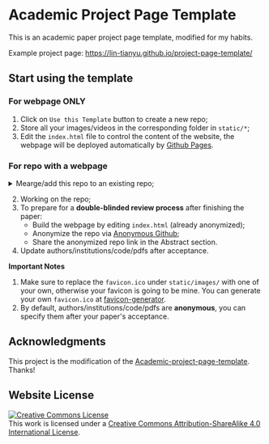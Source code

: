 # Academic Project Page Template
This is an academic paper project page template, modified for my habits.

Example project page: https://lin-tianyu.github.io/project-page-template/



## Start using the template
### For webpage ONLY
1. Click on `Use this Template` button to create a new repo;
2. Store all your images/videos in the corresponding folder in `static/*`;
3. Edit the `index.html` file to control the content of the website, the webpage will be deployed automatically by [Github Pages](https://pages.github.com/).

### For repo with a webpage
<details>
<summary>Mearge/add this repo to an existing repo;</summary>
```md
The easiest way to do so:
1. download this template as a `*.zip` file;
2. decompress the zip file;
3. upload the `static` folder and `index.html` file into the existing repo.
```
</details>

2. Working on the repo;
3. To prepare for a **double-blinded review process** after finishing the paper:
   - Build the webpage by editing `index.html` (already anonymized);
   - Anonymize the repo via [Anonymous Github](https://anonymous.4open.science/);
   - Share the anonymized repo link in the Abstract section.
5. Update authors/institutions/code/pdfs after acceptance.

**Important Notes** 
1. Make sure to replace the `favicon.ico` under `static/images/` with one of your own, otherwise your favicon is going to be mine. You can generate your own `favicon.ico` at [favicon-generator](https://favicon.io/favicon-generator/).
2. By default, authors/institutions/code/pdfs are **anonymous**, you can specify them after your paper's acceptance.


## Acknowledgments
This project is the modification of the [Academic-project-page-template](https://github.com/eliahuhorwitz/Academic-project-page-template). Thanks!

## Website License
<a rel="license" href="http://creativecommons.org/licenses/by-sa/4.0/"><img alt="Creative Commons License" style="border-width:0" src="https://i.creativecommons.org/l/by-sa/4.0/88x31.png" /></a><br />This work is licensed under a <a rel="license" href="http://creativecommons.org/licenses/by-sa/4.0/">Creative Commons Attribution-ShareAlike 4.0 International License</a>.
